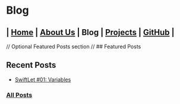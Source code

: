 # Blog

## | [Home](../README.md) | [About Us](../about-us/about-us.md) | Blog | [Projects](../projects/projects.md) | [GitHub](../github/github.md) |

// Optional Featured Posts section
// ## Featured Posts

## Recent Posts

- [SwiftLet #01: Variables](posts/swiftlet-01-variables.md)

### [All Posts](posts)